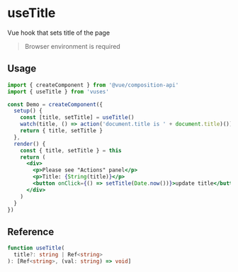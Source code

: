 # useTitle

Vue hook that sets title of the page

> Browser environment is required

## Usage

```jsx
import { createComponent } from '@vue/composition-api'
import { useTitle } from 'vuses'

const Demo = createComponent({
  setup() {
    const [title, setTitle] = useTitle()
    watch(title, () => action('document.title is ' + document.title)())
    return { title, setTitle }
  },
  render() {
    const { title, setTitle } = this
    return (
      <div>
        <p>Please see "Actions" panel</p>
        <p>Title: {String(title)}</p>
        <button onClick={() => setTitle(Date.now())}>update title</button>
      </div>
    )
  }
})
```

## Reference

```typescript {2,3}
function useTitle(
  title?: string | Ref<string>
): [Ref<string>, (val: string) => void]
```
